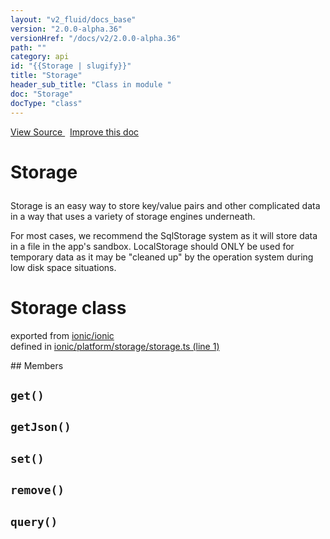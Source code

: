 ```yaml
---
layout: "v2_fluid/docs_base"
version: "2.0.0-alpha.36"
versionHref: "/docs/v2/2.0.0-alpha.36"
path: ""
category: api
id: "{{Storage | slugify}}"
title: "Storage"
header_sub_title: "Class in module "
doc: "Storage"
docType: "class"
---
```



<div class="improve-docs">
  <a href='http://github.com/driftyco/ionic2/tree/master/ionic/platform/storage/storage.ts#L0'>
    View Source
  </a>
  &nbsp;
  <a href='http://github.com/driftyco/ionic2/edit/master/ionic/platform/storage/storage.ts#L0'>
    Improve this doc
  </a>
</div>




<h1 class="api-title">

  Storage



</h1>





<p>Storage is an easy way to store key/value pairs and other complicated
data in a way that uses a variety of storage engines underneath.</p>
<p>For most cases, we recommend the SqlStorage system as it will store
data in a file in the app&#39;s sandbox. LocalStorage should ONLY be used
for temporary data as it may be &quot;cleaned up&quot; by the operation system
during low disk space situations.</p>


<h1 class="class export">Storage <span class="type">class</span></h1>
<p class="module">exported from <a href='undefined'>ionic/ionic</a><br/>
defined in <a href="https://github.com/driftyco/ionic2/tree/master/ionic/platform/storage/storage.ts#L1-L34">ionic/platform/storage/storage.ts (line 1)</a>
</p>
## Members

<div id="get"></div>
<h2>
  <code>get()</code>

</h2>












<div id="getJson"></div>
<h2>
  <code>getJson()</code>

</h2>












<div id="set"></div>
<h2>
  <code>set()</code>

</h2>












<div id="remove"></div>
<h2>
  <code>remove()</code>

</h2>












<div id="query"></div>
<h2>
  <code>query()</code>

</h2>












